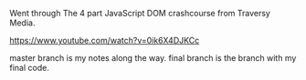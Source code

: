 Went through The 4 part JavaScript DOM crashcourse from Traversy Media.

https://www.youtube.com/watch?v=0ik6X4DJKCc

master branch is my notes along the way. 
final branch is the branch with my final code. 

